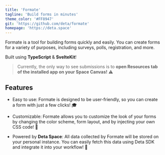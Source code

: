 ```yaml
---
title: 'Formate'
tagline: 'Build forms in minutes'
theme_color: '#FF8947'
git: 'https://github.com/deta/formate'
homepage: 'https://deta.space'
---
```


Formate is a tool for building forms quickly and easily. You can create forms for a variety of purposes, including surveys, polls, registration, and more.

Built using **TypeScript** & **SvelteKit**!

> Currently, the only way to see submissions is to **open Resources tab of the installed app on your Space Canvas!** ⚠️

## Features

- Easy to use: Formate is designed to be user-friendly, so you can create a form with just a few clicks! 🎓

- Customizable: Formate allows you to customize the look of your forms by changing the color scheme, form layout, and by injecting your own CSS code! 🎨

- Powered by **Deta Space**: All data collected by Formate will be stored on your personal instance. You can easily fetch this data using Deta SDK and integrate it into your workflow! 🚀
